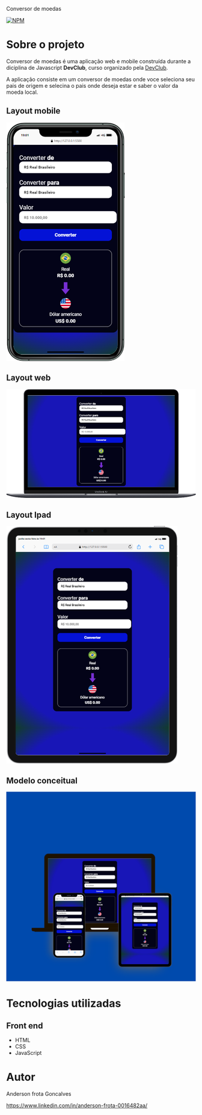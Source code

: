 
Conversor de moedas

[![NPM](https://img.shields.io/npm/l/react)](https://github.com/AndersonGFrota/converso-de-moedas/blob/main/LICENSE) 

# Sobre o projeto


Conversor de moedas é uma aplicação web e mobile construída durante a diciplina de Javascript **DevClub**, curso organizado pela [DevClub](https://rodolfomori.com.br/devclub-n1/ "Site da DevClub").

A aplicação consiste em um conversor de moedas onde voce seleciona seu pais de origem e selecina o pais onde deseja estar e saber o valor da moeda local.


## Layout mobile
![Mobile 1](https://github.com/AndersonGFrota/converso-de-moedas/blob/main/iPhone-11-PRO-MAX-127.0.0.1.png)

## Layout web
![Web 1](https://github.com/AndersonGFrota/converso-de-moedas/blob/main/Macbook-Air-127.0.0.1.png)

## Layout Ipad
![Tablet](https://github.com/AndersonGFrota/converso-de-moedas/blob/main/iPad-PRO-11-127.0.0.1.png)

## Modelo conceitual
![Modelo Conceitual](https://github.com/AndersonGFrota/converso-de-moedas/blob/main/Beige%20Brown%20Aesthetic%20Save%20The%20Date%20Editable%20Mockup%20Instagram%20Post.png)

# Tecnologias utilizadas

## Front end
- HTML 
- CSS
- JavaScript



# Autor

Anderson frota Goncalves

https://www.linkedin.com/in/anderson-frota-0016482aa/
